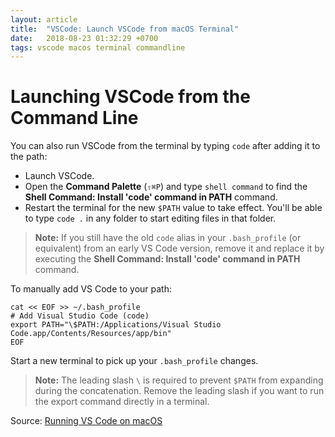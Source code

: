 ```yaml
---
layout: article
title:  "VSCode: Launch VSCode from macOS Terminal"
date:   2018-08-23 01:32:29 +0700
tags: vscode macos terminal commandline
---
```


# Launching VSCode from the Command Line

You can also run VSCode from the terminal by typing `code` after adding it to the path:

- Launch VSCode.
- Open the **Command Palette** (`⇧⌘P`) and type `shell command` to find the **Shell Command: Install 'code' command in PATH** command.
- Restart the terminal for the new `$PATH` value to take effect. You'll be able to type `code .` in any folder to start editing files in that folder.

> **Note:** If you still have the old `code` alias in your `.bash_profile` (or equivalent) from an early VS Code version, remove it and replace it by executing the **Shell Command: Install 'code' command in PATH** command.

To manually add VS Code to your path:

```
cat << EOF >> ~/.bash_profile
# Add Visual Studio Code (code)
export PATH="\$PATH:/Applications/Visual Studio Code.app/Contents/Resources/app/bin"
EOF
```

Start a new terminal to pick up your `.bash_profile` changes.

> **Note:** The leading slash `\` is required to prevent `$PATH` from expanding during the concatenation. Remove the leading slash if you want to run the export command directly in a terminal.

Source: [Running VS Code on macOS](https://code.visualstudio.com/docs/setup/mac)
